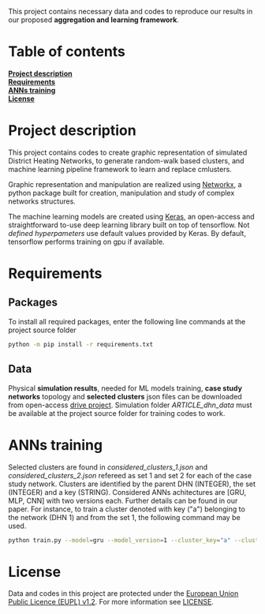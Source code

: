 
This project contains necessary data and codes to reproduce our results in our proposed **aggregation and learning framework**. 

# Table of contents

**[Project description](#project-description)**<br>
**[Requirements](#requirements)**<br>
**[ANNs training](#anns-training)**<br>
**[License](#license)**<br>


# Project description

This project contains codes to create graphic representation of simulated District Heating Networks, to generate random-walk based clusters, and machine learning pipeline framework to learn and replace cmlusters. 

Graphic representation and manipulation are realized using [Networkx](https://networkx.org), a python package built for creation, manipulation and study of complex networks structures.

The machine learning models are created using [Keras](https://keras.io), an open-access and straightforward to-use deep learning library built on top of tensorflow. Not *defined hyperpameters* use default values provided by Keras. By default, tensorflow performs training on gpu if available.


# Requirements

## Packages

To install all required packages, enter the following line commands at the project source folder

```bash
python -m pip install -r requirements.txt
``` 

## Data

Physical **simulation results**, needed for ML models training, **case study networks** topology and **selected clusters** json files can be downloaded from open-access [drive project](https://drive.google.com/drive/folders/1JOSh7wHtEryVk4NW7ptaDTdXBQCPYDtb?usp=drive_link). Simulation folder *ARTICLE_dhn_data* must be available at the project source folder for training codes to work.


# ANNs training

Selected clusters are found in *considered_clusters_1.json* and *considered_clusters_2.json* refereed as set 1 and set 2 for each of the case study network. Clusters are identified by the parent DHN (INTEGER), the set (INTEGER) and a key (STRING). Considered ANNs achitectures are [GRU, MLP, CNN] with two versions each. Further details can be found in our paper. For instance, to train a cluster denoted with key ("a") belonging to the network (DHN 1) and from the set 1, the following command may be used.

```bash
python train.py --model=gru --model_version=1 --cluster_key="a" --cluster_dhn_id=1 --cluster_set_id=1

```


# License

Data and codes in this project are protected under the [European Union Public Licence (EUPL) v1.2](https://joinup.ec.europa.eu/page/eupl-text-11-12).
For more information see [LICENSE](LICENSE).